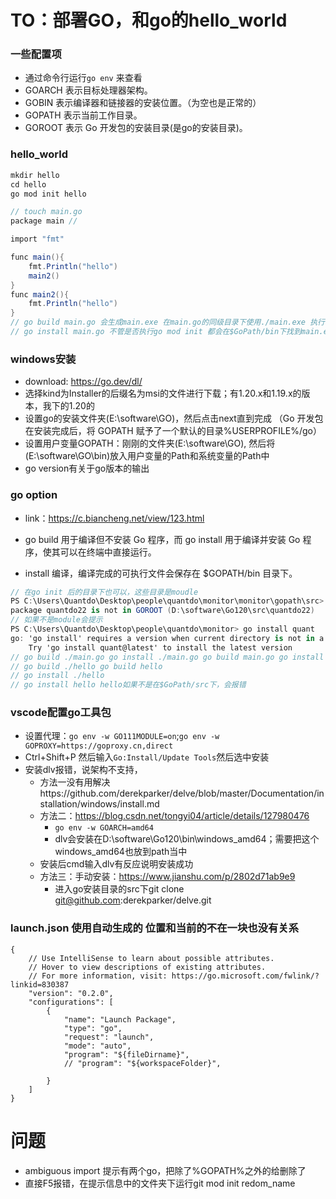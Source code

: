 # TO：部署GO，和go的hello_world
###  一些配置项
- 通过命令行运行`go env` 来查看
- GOARCH 表示目标处理器架构。
- GOBIN 表示编译器和链接器的安装位置。（为空也是正常的）
- GOPATH 表示当前工作目录。
- GOROOT 表示 Go 开发包的安装目录(是go的安装目录)。

### hello_world
```cs
mkdir hello
cd hello 
go mod init hello 

// touch main.go
package main // 

import "fmt"

func main(){
    fmt.Println("hello")
    main2()
}
func main2(){
    fmt.Println("hello")
}
// go build main.go 会生成main.exe 在main.go的同级目录下使用./main.exe 执行
// go install main.go 不管是否执行go mod init 都会在$GoPath/bin下找到main.exe 使用./path/to/main.exe执行
```

### windows安装
- download: https://go.dev/dl/
- 选择kind为Installer的后缀名为msi的文件进行下载；有1.20.x和1.19.x的版本，我下的1.20的
- 设置go的安装文件夹(E:\software\GO)，然后点击next直到完成 （Go 开发包在安装完成后，将 GOPATH 赋予了一个默认的目录%USERPROFILE%/go）
- 设置用户变量GOPATH：刚刚的文件夹(E:\software\GO), 然后将(E:\software\GO\bin)放入用户变量的Path和系统变量的Path中
- go version有关于go版本的输出


### go option
- link：https://c.biancheng.net/view/123.html

- go build 用于编译但不安装 Go 程序，而 go install 用于编译并安装 Go 程序，使其可以在终端中直接运行。

- install 编译，编译完成的可执行文件会保存在 $GOPATH/bin 目录下。
```cs
// 在go init 后的目录下也可以，这些目录是moudle
PS C:\Users\Quantdo\Desktop\people\quantdo\monitor\monitor\gopath\src> go install quantdo22
package quantdo22 is not in GOROOT (D:\software\Go120\src\quantdo22)
// 如果不是module会提示
PS C:\Users\Quantdo\Desktop\people\quantdo\monitor> go install quant
go: 'go install' requires a version when current directory is not in a module
    Try 'go install quant@latest' to install the latest version
// go build ./main.go go install ./main.go go build main.go go install main.go
// go build ./hello go build hello
// go install ./hello 
// go install hello hello如果不是在$GoPath/src下，会报错
```

### vscode配置go工具包
- 设置代理：`go env -w GO111MODULE=on`;`go env -w GOPROXY=https://goproxy.cn,direct`
- Ctrl+Shift+P 然后输入`Go:Install/Update Tools`然后选中安装
- 安装dlv报错，说架构不支持，
    - 方法一没有用解决https://github.com/derekparker/delve/blob/master/Documentation/installation/windows/install.md
    - 方法二：https://blog.csdn.net/tongyi04/article/details/127980476
        - `go env -w GOARCH=amd64`
        - dlv会安装在D:\software\Go120\bin\windows_amd64；需要把这个windows_amd64也放到path当中
    - 安装后cmd输入dlv有反应说明安装成功
    - 方法三：手动安装：https://www.jianshu.com/p/2802d71ab9e9
        - 进入go安装目录的src下git clone git@github.com:derekparker/delve.git


### launch.json 使用自动生成的 位置和当前的不在一块也没有关系
```
{
    // Use IntelliSense to learn about possible attributes.
    // Hover to view descriptions of existing attributes.
    // For more information, visit: https://go.microsoft.com/fwlink/?linkid=830387
    "version": "0.2.0",
    "configurations": [
        {
            "name": "Launch Package",
            "type": "go",
            "request": "launch",
            "mode": "auto",
            "program": "${fileDirname}",
            // "program": "${workspaceFolder}",
            
        }
    ]
}
```

# 问题
- ambiguous import 提示有两个go，把除了%GOPATH%之外的给删除了
- 直接F5报错，在提示信息中的文件夹下运行git mod init redom_name 